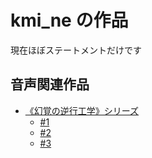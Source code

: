 # kmi_ne の作品

現在ほぼステートメントだけです

## 音声関連作品

- [《幻覚の逆行工学》シリーズ](https://github.com/kmi-ne/Artworks/tree/main/Reverse_Engineering_of_Hallucinations)
    - [#1](https://github.com/kmi-ne/Artworks/tree/main/Reverse_Engineering_of_Hallucinations/01)
    - [#2](https://github.com/kmi-ne/Artworks/tree/main/Reverse_Engineering_of_Hallucinations/02)
    - [#3](https://github.com/kmi-ne/Artworks/tree/main/Reverse_Engineering_of_Hallucinations/03)
